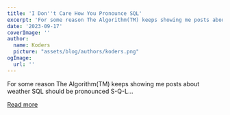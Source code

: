 ```yaml
---
title: 'I Don''t Care How You Pronounce SQL'
excerpt: 'For some reason The Algorithm(TM) keeps showing me posts about weather SQL should be pronounced S-Q-L...'
date: '2023-09-17'
coverImage: ''
author:
  name: Koders
  picture: "assets/blog/authors/koders.png"
ogImage:
  url: ''
---
```


For some reason The Algorithm(TM) keeps showing me posts about weather SQL should be pronounced S-Q-L...

[Read more](https://dev.to/sifrious/i-dont-care-how-you-pronounce-sql-43bc)
